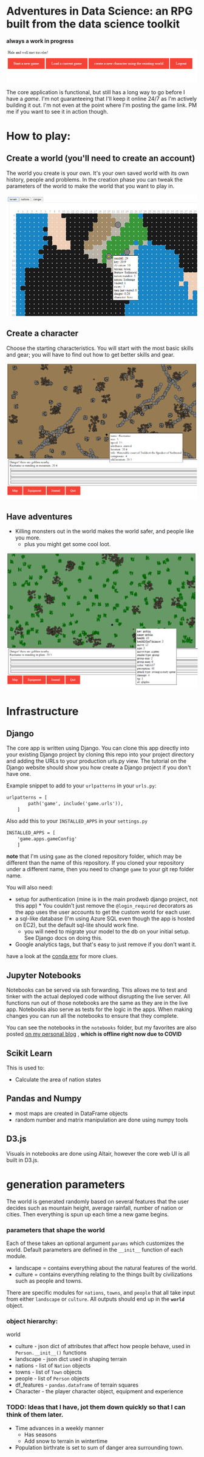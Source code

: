 # Adventures in Data Science: an RPG built from the data science toolkit
**always a work in progress**


![Alt text](/docs/screenshot_start.png?raw=true "overland map")


The core application is functional, but still has a long way to go before I have a _game_. I'm not guaranteeing that I'll keep it online 24/7 as I'm actively building it out. I'm not even at the point where I'm posting the game link. PM me if you want to see it in action though. 

# How to play:
## Create a world (you'll need to create an account)
The world you create is your own. It's your own saved world with its own history, people and problems. In the creation phase you can tweak the parameters of the world to make the world that you want to play in. 

![Alt text](/docs/screenshot_map.png?raw=true "overland map")

## Create a character
Choose the starting characteristics. You will start with the most basic skills and gear; you will have to find out how to get better skills and gear.

![Alt text](/docs/Screenshot_moutnain.png?raw=true "overland map")


## Have adventures
* Killing monsters out in the world makes the world safer, and people like you more.
    * plus you might get some cool loot.


![Alt text](/docs/screeshot_forest.png?raw=true "overland map")


# Infrastructure
## Django
The core app is written using Django. You can clone this app directly into your existing Django project by cloning this repo into your project directory and adding the URLs to your production urls.py view. The tutorial on the Django website should show you how create a Django project if you don't have one.

Example snippet to add to your `urlpatterns` in your `urls.py`:
```
urlpatterns = [
        path('game', include('game.urls')),
    ]
```

Also add this to your `INSTALLED_APPS` in your `settings.py`
```
INSTALLED_APPS = [
    'game.apps.gameConfig'
    ]
```
**note** that I'm using `game` as the cloned repository folder, which may be different than the name of this repository. If you cloned your repository under a different name, then you need to change `game` to your git rep folder name.

You will also need:
* setup for authentication (mine is in the main prodweb django project, not this app)
        * You couldn't just remove the `@login_required` decorators as the app uses the user accounts to get the custom world for each user. 
* a sql-like database (I'm using Azure SQL even though the app is hosted on EC2), but the default sql-lite should work fine.
    * you will need to migrate your model to the db on your initial setup. See Django docs on doing this.
* Google analytics tags, but that's easy to just remove if you don't want it. 

have a look at the [conda env](https://github.com/BillmanH/homepage/blob/master/prodweb_env.yaml) for more clues.
## Jupyter Notebooks
Notebooks can be served via ssh forwarding. This allows me to test and tinker with the actual deployed code without disrupting the live server. All functions run out of those notebooks are the same as they are in the live app. Notebooks also serve as tests for the logic in the apps. When making changes you can run all the notebooks to ensure that they complete. 

You can see the notebooks in the `notebooks` folder, but my favorites are also posted [on my personal blog](http://williamjeffreyharding.com/blog/?article=Generating_a_Random_World_Map_in_Python.html&utm_source=github&utm_medium=readme&utm_campaign=blogs) , **which is offline right now due to COVID**

## Scikit Learn
This is used to:
* Calculate the area of nation states
## Pandas and Numpy
* most maps are created in DataFrame objects
* random number and matrix manipulation are done using numpy tools
## D3.js
Visuals in notebooks are done using Altair, however the core web UI is all built in D3.js. 

# generation parameters
The world is generated randomly based on several features that the user decides such as mountain height, average rainfall, number of nation or cities. Then everything is spun up each time a new game begins. 

### parameters that shape the world
Each of these takes an optional argument `params` which customizes the world. Default parameters are defined in the `__init__` function of each module.  
* landscape = contains everything about the natural features of the world.
* culture = contains everything relating to the things built by civilizations such as people and towns. 

There are specific modules for `nations`, `towns`, and `people` that all take input from either `landscape` or `culture`. All outputs should end up in the **`world`** object.

### object hierarchy:
world
* culture - json dict of attributes that affect how people behave, used in `Person.__init__()` functions
* landscape - json dict used in shaping terrain
* nations - list of `Nation` objects
* towns - list of `Town` objects
* people - list of `Person` objects
* df_features - `pandas.dataframe` of terrain squares
* Character - the player character object, equipment and experience


### TODO: Ideas that I have, jot them down quickly so that I can think of them later. 
* Time advances in a weekly manner
    * Has seasons
    * Add snow to terrain in wintertime
* Population birthrate is set to sum of danger area surrounding town. 
